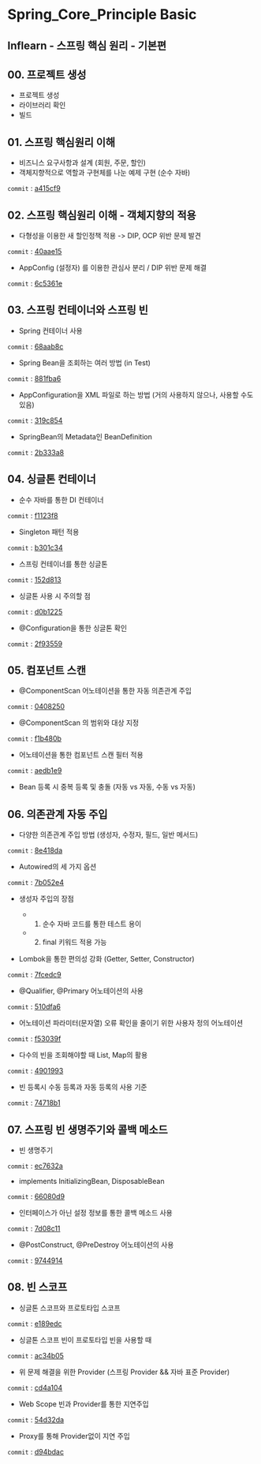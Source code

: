 # Spring_Core_Principle Basic
Inflearn - 스프링 핵심 원리 - 기본편
---  

## 00. 프로젝트 생성
- 프로젝트 생성
- 라이브러리 확인
- 빌드

## 01. 스프링 핵심원리 이해
- 비즈니스 요구사항과 설계 (회원, 주문, 할인)
- 객체지향적으로 역할과 구현체를 나눈 예제 구현 (순수 자바)

```commit``` : [a415cf9](https://github.com/meoldae/Spring_CorePrinciple_Basic/commit/a415cf9d8337088e3bd109db51e74af5db505c7f)  

## 02. 스프링 핵심원리 이해 - 객체지향의 적용
- 다형성을 이용한 새 할인정책 적용 -> DIP, OCP 위반 문제 발견

```commit``` : [40aae15](https://github.com/meoldae/Spring_CorePrinciple_Basic/commit/40aae15522b05b329d08d8ba7025eb143739080f)
- AppConfig (설정자) 를 이용한 관심사 분리 / DIP 위반 문제 해결 

```commit``` : [6c5361e](https://github.com/meoldae/Spring_CorePrinciple_Basic/commit/6c5361e2eedb074425b2fdc4f503aaffe24d4127)


## 03. 스프링 컨테이너와 스프링 빈
- Spring 컨테이너 사용

```commit``` : [68aab8c](https://github.com/meoldae/Spring_CorePrinciple_Basic/commit/68aab8ccad5381c2edaae0a29b0515880078f66d)
- Spring Bean을 조회하는 여러 방법 (in Test)

```commit``` : [881fba6](https://github.com/meoldae/Spring_CorePrinciple_Basic/commit/881fba659debe288fb82d0cf12753e21f29f7ee2)
- AppConfiguration을 XML 파일로 하는 방법 (거의 사용하지 않으나, 사용할 수도 있음)

```commit``` : [319c854](https://github.com/meoldae/Spring_CorePrinciple_Basic/commit/319c8543f7880284548f1816bf3987e782bb47d4)
- SpringBean의 Metadata인 BeanDefinition

```commit``` : [2b333a8](https://github.com/meoldae/Spring_CorePrinciple_Basic/commit/2bee3a8192043797da7ccc08aa1d88d2575874f2)

## 04. 싱글톤 컨테이너
- 순수 자바를 통한 DI 컨테이너

```commit``` : [f1123f8](https://github.com/meoldae/Spring_CorePrinciple_Basic/commit/f1123f89853666795c849f4a8f46d352631799cf)
- Singleton 패턴 적용

```commit``` : [b301c34](https://github.com/meoldae/Spring_CorePrinciple_Basic/commit/b301c346d2868bef8183ad2255e3357879d50edd)
- 스프링 컨테이너를 통한 싱글톤

```commit``` : [152d813](https://github.com/meoldae/Spring_CorePrinciple_Basic/commit/152d813dd1ad8f12b63c1f8dc35ad57182b7e377)
- 싱글톤 사용 시 주의할 점

```commit``` : [d0b1225](https://github.com/meoldae/Spring_CorePrinciple_Basic/commit/d0b122591cc050c0c2ee5dc68b649a5acb6ebf3c)
- @Configuration을 통한 싱글톤 확인

```commit``` : [2f93559](https://github.com/meoldae/Spring_CorePrinciple_Basic/commit/2f9355958c14f333caec05b330a1af1505409bb9)

## 05. 컴포넌트 스캔
- @ComponentScan 어노테이션을 통한 자동 의존관계 주입

```commit``` : [0408250](https://github.com/meoldae/Spring_CorePrinciple_Basic/commit/0408258b037e6815c2da21bfcfab36d0f90ed232)
- @ComponentScan 의 범위와 대상 지정 

```commit``` : [f1b480b](https://github.com/meoldae/Spring_CorePrinciple_Basic/commit/f1b480beae643a99982b821e36d94b69719f29d9)
- 어노테이션을 통한 컴포넌트 스캔 필터 적용

```commit``` : [aedb1e9](https://github.com/meoldae/Spring_CorePrinciple_Basic/commit/aedb1e9c0cca97b7b9b560b00b77fbafd4510e41)

- Bean 등록 시 중복 등록 및 충돌 (자동 vs 자동, 수동 vs 자동)

## 06. 의존관계 자동 주입
- 다양한 의존관계 주입 방법 (생성자, 수정자, 필드, 일반 메서드)

```commit``` : [8e418da](https://github.com/meoldae/Spring_CorePrinciple_Basic/commit/8e418da8f49d87226adb36cdf68620736f9c35ef)
- Autowired의 세 가지 옵션 

```commit``` : [7b052e4](https://github.com/meoldae/Spring_CorePrinciple_Basic/commit/7b052e48202de6894851a8fed000371aa068a62f)
- 생성자 주입의 장점 
  - 1. 순수 자바 코드를 통한 테스트 용이
  - 2. final 키워드 적용 가능
  
- Lombok을 통한 편의성 강화 (Getter, Setter, Constructor)

```commit``` : [7fcedc9](https://github.com/meoldae/Spring_CorePrinciple_Basic/commit/7fcedc9383df73c4087f46520bcda56a7bdedc42)
- @Qualifier, @Primary 어노테이션의 사용 

```commit``` : [510dfa6](https://github.com/meoldae/Spring_CorePrinciple_Basic/commit/510dfa6016967ee6f40777b2b87b4cb241805b1c)
- 어노테이션 파라미터(문자열) 오류 확인을 줄이기 위한 사용자 정의 어노테이션

```commit``` : [f53039f](https://github.com/meoldae/Spring_CorePrinciple_Basic/commit/f53039f3ce9024d4274efd34ace04f7c1383e3ec)
- 다수의 빈을 조회해야할 때 List, Map의 활용

```commit``` : [4901993](https://github.com/meoldae/Spring_CorePrinciple_Basic/commit/4901993b50036adfbcf7d99b996d00a2bbf32478)
- 빈 등록시 수동 등록과 자동 등록의 사용 기준

```commit``` : [74718b1](https://github.com/meoldae/Spring_CorePrinciple_Basic/commit/74718b1162fcfb61221b0a87eeee623bb011d6fb)

## 07. 스프링 빈 생명주기와 콜백 메소드
- 빈 생명주기 

```commit``` : [ec7632a](https://github.com/meoldae/Spring_CorePrinciple_Basic/commit/ec7632a49269d7110d7fdfa393dc36d4b0e7663b)
- implements InitializingBean, DisposableBean

```commit``` : [66080d9](https://github.com/meoldae/Spring_CorePrinciple_Basic/commit/66080d92f778f4c195915f0ba0acfa94b00555a9)
- 인터페이스가 아닌 설정 정보를 통한 콜백 메소드 사용 

```commit``` : [7d08c11](https://github.com/meoldae/Spring_CorePrinciple_Basic/commit/7d08c1196db589d6129a8abcf7d8cfa9c674894c)
- @PostConstruct, @PreDestroy 어노테이션의 사용

```commit``` : [9744914](https://github.com/meoldae/Spring_CorePrinciple_Basic/commit/9744914e1a419b51684e9ef7cc2ac80fd586880e)


## 08. 빈 스코프
- 싱글톤 스코프와 프로토타입 스코프

```commit``` : [e189edc](https://github.com/meoldae/Spring_CorePrinciple_Basic/commit/e189edc6fae7984ccdcb424106cffae5baf1072d)
- 싱글톤 스코프 빈이 프로토타입 빈을 사용할 때

```commit``` : [ac34b05](https://github.com/meoldae/Spring_CorePrinciple_Basic/commit/ac34b0580d396fe6b62eae1d29ae2bc3cc774cac)
- 위 문제 해결을 위한 Provider (스프링 Provider && 자바 표준 Provider)

```commit``` : [cd4a104](https://github.com/meoldae/Spring_CorePrinciple_Basic/commit/cd4a1042b1793547323b0a4956bb91b61279d466)
- Web Scope 빈과 Provider를 통한 지연주입

```commit``` : [54d32da](https://github.com/meoldae/Spring_CorePrinciple_Basic/commit/54d32dac6738592fc2b508bc4b8741edfc2a5562)
- Proxy를 통해 Provider없이 지연 주입

```commit``` : [d94bdac](https://github.com/meoldae/Spring_CorePrinciple_Basic/commit/d94bdacdbe70cb680cf798ceaad30608807f0e40)
